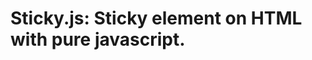 Sticky.js: Sticky element on HTML with pure javascript.
=======================================================

